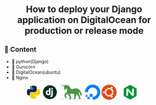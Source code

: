 <h1 align="center"> How to deploy your Django application on DigitalOcean for production or release mode</h1>

## 🚀 Content
  
 - 💙 python(Django) 
 - 💙 Gunicorn
 - 💙 DigitalOcean(ubuntu)
 - 💙 Nginx

<p align="center">
  <code><img height="48" src="../pictures/python.png"      /></code>
  <code><img height="48" src="../pictures/django.png"      /></code>
  <code><img height="48" src="../pictures/gunicorn.png"    /></code>
  <code><img height="48" src="../pictures/digitalocean.png"/></code>
  <code><img height="48" src="../pictures/ubuntu.png"      /></code> 
  <code><img height="48" src="../pictures/nginx.png"       /></code> 
</p>